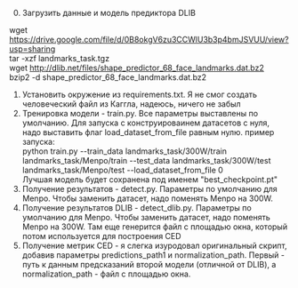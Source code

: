 0. Загрузить данные и модель предиктора DLIB 

wget https://drive.google.com/file/d/0B8okgV6zu3CCWlU3b3p4bmJSVUU/view?usp=sharing <br>
tar -xzf landmarks_task.tgz <br>
wget http://dlib.net/files/shape_predictor_68_face_landmarks.dat.bz2 <br>
bzip2 -d shape_predictor_68_face_landmarks.dat.bz2 <br>

1. Установить окружение из requirements.txt. Я не смог создать человеческий файл из Каггла, надеюсь, ничего не забыл
2. Тренировка модели - train.py. Все параметры выставлены по умолчанию. Для запуска с конструироваинем датасетов с нуля, надо выставить флаг load_dataset_from_file равным нулю. пример запуска: <br>
python train.py --train_data landmarks_task/300W/train landmarks_task/Menpo/train --test_data landmarks_task/300W/test landmarks_task/Menpo/test --load_dataset_from_file 0 <br>
Лучшая модель будет сохранена под именем "best_checkpoint.pt"
3. Получение результатов - detect.py. Параметры по умолчанию для Menpo. Чтобы заменить датасет, надо поменять Menpo на 300W.
4. Получение результатов DLIB - detect_dlib.py. Параметры по умолчанию для Menpo. Чтобы заменить датасет, надо поменять Menpo на 300W. Там еще генерится файл с площадью окна, который потом используется для построения CED
5. Получение метрик CED - я слегка изуродовал оригинальный скрипт, добавив параметры predictions_path1 и normalization_path. Первый - путь к данным предсказаний второй модели (отличной от DLIB), а normalization_path - файл с площадью окна.  
